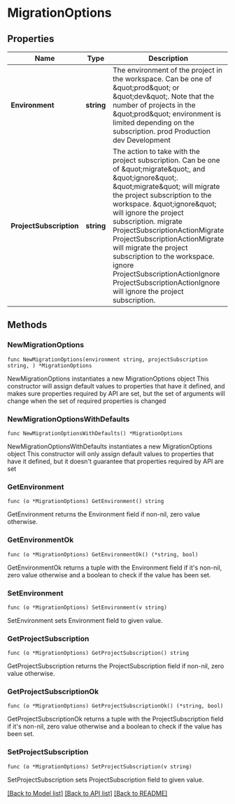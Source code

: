 # MigrationOptions

## Properties

Name | Type | Description | Notes
------------ | ------------- | ------------- | -------------
**Environment** | **string** | The environment of the project in the workspace. Can be one of \&quot;prod\&quot; or \&quot;dev\&quot;. Note that the number of projects in the \&quot;prod\&quot; environment is limited depending on the subscription. prod Production dev Development | 
**ProjectSubscription** | **string** | The action to take with the project subscription. Can be one of \&quot;migrate\&quot;, and \&quot;ignore\&quot;. \&quot;migrate\&quot; will migrate the project subscription to the workspace. \&quot;ignore\&quot; will ignore the project subscription. migrate ProjectSubscriptionActionMigrate  ProjectSubscriptionActionMigrate will migrate the project subscription to the  workspace. ignore ProjectSubscriptionActionIgnore  ProjectSubscriptionActionIgnore will ignore the project subscription. | 

## Methods

### NewMigrationOptions

`func NewMigrationOptions(environment string, projectSubscription string, ) *MigrationOptions`

NewMigrationOptions instantiates a new MigrationOptions object
This constructor will assign default values to properties that have it defined,
and makes sure properties required by API are set, but the set of arguments
will change when the set of required properties is changed

### NewMigrationOptionsWithDefaults

`func NewMigrationOptionsWithDefaults() *MigrationOptions`

NewMigrationOptionsWithDefaults instantiates a new MigrationOptions object
This constructor will only assign default values to properties that have it defined,
but it doesn't guarantee that properties required by API are set

### GetEnvironment

`func (o *MigrationOptions) GetEnvironment() string`

GetEnvironment returns the Environment field if non-nil, zero value otherwise.

### GetEnvironmentOk

`func (o *MigrationOptions) GetEnvironmentOk() (*string, bool)`

GetEnvironmentOk returns a tuple with the Environment field if it's non-nil, zero value otherwise
and a boolean to check if the value has been set.

### SetEnvironment

`func (o *MigrationOptions) SetEnvironment(v string)`

SetEnvironment sets Environment field to given value.


### GetProjectSubscription

`func (o *MigrationOptions) GetProjectSubscription() string`

GetProjectSubscription returns the ProjectSubscription field if non-nil, zero value otherwise.

### GetProjectSubscriptionOk

`func (o *MigrationOptions) GetProjectSubscriptionOk() (*string, bool)`

GetProjectSubscriptionOk returns a tuple with the ProjectSubscription field if it's non-nil, zero value otherwise
and a boolean to check if the value has been set.

### SetProjectSubscription

`func (o *MigrationOptions) SetProjectSubscription(v string)`

SetProjectSubscription sets ProjectSubscription field to given value.



[[Back to Model list]](../README.md#documentation-for-models) [[Back to API list]](../README.md#documentation-for-api-endpoints) [[Back to README]](../README.md)


